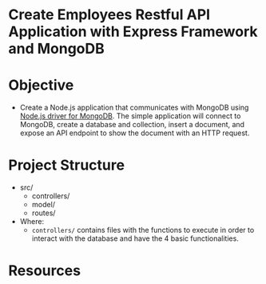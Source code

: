# Create Employees Restful API Application with Express Framework and MongoDB

# Objective

- Create a Node.js application that communicates with MongoDB using [Node.js driver for MongoDB](https://www.mongodb.com/docs/drivers/node/current/). The simple application will connect to MongoDB, create a database and collection, insert a document, and expose an API endpoint to show the document with an HTTP request.

# Project Structure

- src/
  - controllers/
  - model/
  - routes/
- Where:
  - `controllers/` contains files with the functions to execute in order to interact with the database and have the 4 basic functionalities.

# Resources
